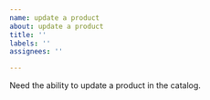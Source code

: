 ```yaml
---
name: update a product
about: update a product
title: ''
labels: ''
assignees: ''

---
```


Need the ability to update a product in the catalog.

